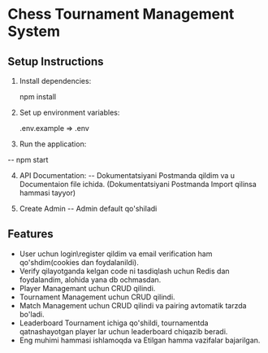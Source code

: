 # Chess Tournament Management System

## Setup Instructions

1. Install dependencies:
    
    npm install
   

2. Set up environment variables:

     .env.example => .env
   

3. Run the application:
   
  -- npm start
    

4. API Documentation:
   -- Dokumentatsiyani Postmanda qildim va u Documentaion file ichida. (Dokumentatsiyani Postmanda Import qilinsa hammasi tayyor)

5. Create Admin
-- Admin default qo'shiladi

## Features
- User uchun login\register qildim va email verification ham qo'shdim(cookies dan foydalanildi).
- Verify qilayotganda kelgan code ni tasdiqlash uchun Redis dan foydalandim, alohida yana db ochmasdan.
- Player Managemant uchun CRUD qilindi.
- Tournament Management uchun CRUD qilindi.
- Match Management uchun CRUD qilindi va pairing avtomatik tarzda bo'ladi.
- Leaderboard Tournament ichiga qo'shildi, tournamentda qatnashayotgan player lar uchun leaderboard chiqazib beradi.
- Eng muhimi hammasi ishlamoqda va Etilgan hamma vazifalar bajarilgan.




